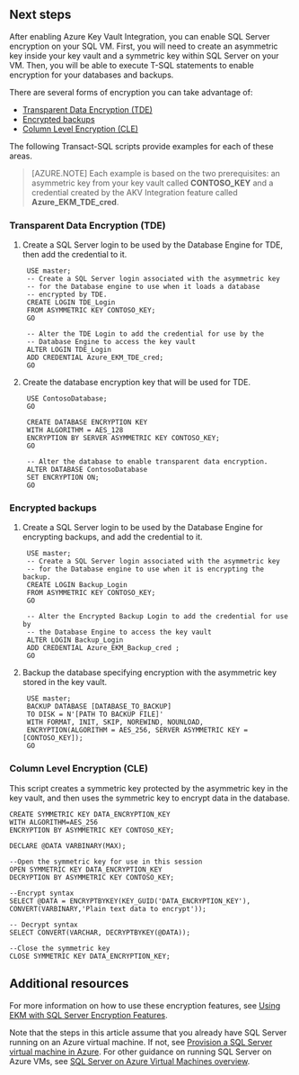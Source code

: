 ## Next steps
After enabling Azure Key Vault Integration, you can enable SQL Server encryption on your SQL VM. First, you will need to create an asymmetric key inside your key vault and a symmetric key within SQL Server on your VM. Then, you will be able to execute T-SQL statements to enable encryption for your databases and backups.

There are several forms of encryption you can take advantage of:

- [Transparent Data Encryption (TDE)](https://msdn.microsoft.com/library/bb934049.aspx)
- [Encrypted backups](https://msdn.microsoft.com/library/dn449489.aspx)
- [Column Level Encryption (CLE)](https://msdn.microsoft.com/library/ms173744.aspx)

The following Transact-SQL scripts provide examples for each of these areas.

>[AZURE.NOTE] Each example is based on the two prerequisites: an asymmetric key from your key vault called **CONTOSO_KEY** and a credential created by the AKV Integration feature called **Azure_EKM_TDE_cred**.

### Transparent Data Encryption (TDE)
1. Create a SQL Server login to be used by the Database Engine for TDE, then add the credential to it.
	
		USE master;
		-- Create a SQL Server login associated with the asymmetric key 
		-- for the Database engine to use when it loads a database 
		-- encrypted by TDE.
		CREATE LOGIN TDE_Login 
		FROM ASYMMETRIC KEY CONTOSO_KEY;
		GO
		
		-- Alter the TDE Login to add the credential for use by the 
		-- Database Engine to access the key vault
		ALTER LOGIN TDE_Login 
		ADD CREDENTIAL Azure_EKM_TDE_cred;
		GO
	
2. Create the database encryption key that will be used for TDE.
	
		USE ContosoDatabase;
		GO
		
		CREATE DATABASE ENCRYPTION KEY 
		WITH ALGORITHM = AES_128 
		ENCRYPTION BY SERVER ASYMMETRIC KEY CONTOSO_KEY;
		GO
		
		-- Alter the database to enable transparent data encryption.
		ALTER DATABASE ContosoDatabase 
		SET ENCRYPTION ON;
		GO

### Encrypted backups
1. Create a SQL Server login to be used by the Database Engine for encrypting backups, and add the credential to it.
	
		USE master;
		-- Create a SQL Server login associated with the asymmetric key 
		-- for the Database engine to use when it is encrypting the backup.
		CREATE LOGIN Backup_Login 
		FROM ASYMMETRIC KEY CONTOSO_KEY;
		GO 
		
		-- Alter the Encrypted Backup Login to add the credential for use by 
		-- the Database Engine to access the key vault
		ALTER LOGIN Backup_Login 
		ADD CREDENTIAL Azure_EKM_Backup_cred ;
		GO
	
2. Backup the database specifying encryption with the asymmetric key stored in the key vault.
	
		USE master;
		BACKUP DATABASE [DATABASE_TO_BACKUP]
		TO DISK = N'[PATH TO BACKUP FILE]' 
		WITH FORMAT, INIT, SKIP, NOREWIND, NOUNLOAD, 
		ENCRYPTION(ALGORITHM = AES_256, SERVER ASYMMETRIC KEY = [CONTOSO_KEY]);
		GO

### Column Level Encryption (CLE)
This script creates a symmetric key protected by the asymmetric key in the key vault, and then uses the symmetric key to encrypt data in the database.

	CREATE SYMMETRIC KEY DATA_ENCRYPTION_KEY
	WITH ALGORITHM=AES_256
	ENCRYPTION BY ASYMMETRIC KEY CONTOSO_KEY;
	
	DECLARE @DATA VARBINARY(MAX);
	
	--Open the symmetric key for use in this session
	OPEN SYMMETRIC KEY DATA_ENCRYPTION_KEY 
	DECRYPTION BY ASYMMETRIC KEY CONTOSO_KEY;
	
	--Encrypt syntax
	SELECT @DATA = ENCRYPTBYKEY(KEY_GUID('DATA_ENCRYPTION_KEY'), CONVERT(VARBINARY,'Plain text data to encrypt'));
	
	-- Decrypt syntax
	SELECT CONVERT(VARCHAR, DECRYPTBYKEY(@DATA));
	
	--Close the symmetric key
	CLOSE SYMMETRIC KEY DATA_ENCRYPTION_KEY;

## Additional resources
For more information on how to use these encryption features, see [Using EKM with SQL Server Encryption Features](https://msdn.microsoft.com/library/dn198405.aspx#UsesOfEKM).

Note that the steps in this article assume that you already have SQL Server running on an Azure virtual machine. If not, see [Provision a SQL Server virtual machine in Azure](/documentation/articles/virtual-machines-windows-portal-sql-server-provision/). For other guidance on running SQL Server on Azure VMs, see [SQL Server on Azure Virtual Machines overview](/documentation/articles/virtual-machines-windows-sql-server-iaas-overview/).

